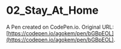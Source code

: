 # 02_Stay_At_Home

A Pen created on CodePen.io. Original URL: [https://codepen.io/agokem/pen/bGBpEOL](https://codepen.io/agokem/pen/bGBpEOL).


